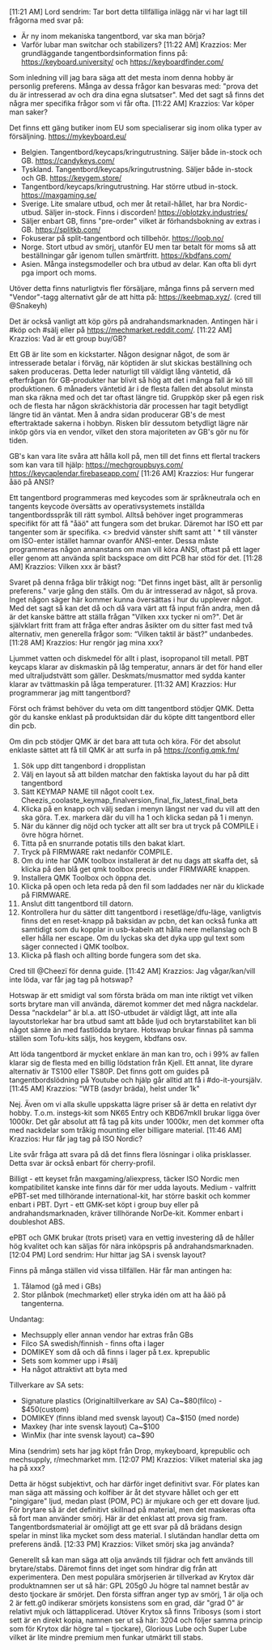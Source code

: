 [11:21 AM] Lord sendrim: Tar bort detta tillfälliga inlägg när vi har lagt till frågorna med svar på: 
- Är ny inom mekaniska tangentbord, var ska man börja? 
- Varför lubar man switchar och stabilizers?
[11:22 AM] Krazzios: Mer grundläggande tangentbordsinformation finns på: https://keyboard.university/ och https://keyboardfinder.com/

Som inledning vill jag bara säga att det mesta inom denna hobby är personlig preferens. Många av dessa frågor kan besvaras med: "prova det du är intresserad av och dra dina egna slutsatser". Med det sagt så finns det några mer specifika frågor som vi får ofta.
[11:22 AM] Krazzios: Var köper man saker?

Det finns ett gäng butiker inom EU som specialiserar sig inom olika typer av försäljning.
https://mykeyboard.eu/
 - Belgien. Tangentbord/keycaps/kringutrustning. Säljer både in-stock och GB.
https://candykeys.com/
 - Tyskland. Tangentbord/keycaps/kringutrustning. Säljer både in-stock och GB.
https://keygem.store/
 - Tangentbord/keycaps/kringutrustning. Har större utbud in-stock.
https://maxgaming.se/
 - Sverige. Lite smalare utbud, och mer åt retail-hållet, har bra Nordic-utbud. Säljer in-stock. Finns i discorden!
https://oblotzky.industries/
 - Säljer enbart GB, finns "pre-order" vilket är förhandsbokning av extras i GB.
https://splitkb.com/
 - Fokuserar på split-tangentbord och tillbehör.
https://loob.no/
 - Norge. Stort utbud av smörj, utanför EU men tar betalt för moms så att beställningar går igenom tullen smärtfritt.
https://kbdfans.com/
 - Asien. Många instegsmodeller och bra utbud av delar. Kan ofta bli dyrt pga import och moms.

Utöver detta finns naturligtvis fler försäljare, många finns på servern med "Vendor"-tagg alternativt går de att hitta på: https://keebmap.xyz/. (cred till @Snakeyh)

Det är också vanligt att köp görs på andrahandsmarknaden. Antingen här i #köp och #sälj eller på https://mechmarket.reddit.com/.
[11:22 AM] Krazzios: Vad är ett group buy/GB?

Ett GB är lite som en kickstarter. Någon designar något, de som är intresserade betalar i förväg, när köptiden är slut skickas beställning och saken produceras.
Detta leder naturligt till väldigt lång väntetid, då efterfrågan för GB-produkter har blivit så hög att det i många fall är kö till produktionen. 6 månaders väntetid är i de flesta fallen det absolut minsta man ska räkna med och det tar oftast längre tid.
Gruppköp sker på egen risk och de flesta har någon skräckhistoria där processen har tagit betydligt längre tid än väntat. Men å andra sidan producerar GB's de mest eftertraktade sakerna i hobbyn. Risken blir dessutom betydligt lägre när inköp görs via en vendor, vilket den stora majoriteten av GB's gör nu för tiden.

GB's kan vara lite svåra att hålla koll på, men till det finns ett flertal trackers som kan vara till hjälp:
https://mechgroupbuys.com/
https://keycaplendar.firebaseapp.com/
[11:26 AM] Krazzios: Hur fungerar åäö på ANSI?

Ett tangentbord programmeras med keycodes som är språkneutrala och en tangents keycode översätts av operativsystemets inställda tangentbordsspråk till rätt symbol. Alltså behöver inget programmeras specifikt för att få "åäö" att fungera som det brukar.
Däremot har ISO ett par tangenter som är specifika. <> bredvid vänster shift samt att ' * till vänster om ISO-enter istället hamnar ovanför ANSI-enter. Dessa måste programmeras någon annanstans om man vill köra ANSI, oftast på ett lager eller genom att använda split backspace om ditt PCB har stöd för det.
[11:28 AM] Krazzios: Vilken xxx är bäst?

Svaret på denna fråga blir tråkigt nog: "Det finns inget bäst, allt är personlig preferens." varje gång den ställs. Om du är intresserad av något, så prova. Inget någon säger här kommer kunna översättas i hur du upplever något.
Med det sagt så kan det då och då vara värt att få input från andra, men då är det kanske bättre att ställa frågan "Vilken xxx tycker ni om?". Det är självklart fritt fram att fråga efter andras åsikter om du sitter fast med två alternativ, men generella frågor som: “Vilken taktil är bäst?” undanbedes.
[11:28 AM] Krazzios: Hur rengör jag mina xxx?

Ljummet vatten och diskmedel för allt i plast, isopropanol till metall.
PBT keycaps klarar av diskmaskin på låg temperatur, annars är det för hand eller med ultraljudstvätt som gäller.
Deskmats/musmattor med sydda kanter klarar av tvättmaskin på låga temperaturer.
[11:32 AM] Krazzios: Hur programmerar jag mitt tangentbord?

Först och främst behöver du veta om ditt tangentbord stödjer QMK. Detta gör du kanske enklast på produktsidan där du köpte ditt tangentbord eller din pcb. 

Om din pcb stödjer QMK är det bara att tuta och köra. För det absolut enklaste sättet att få till QMK är att surfa in på https://config.qmk.fm/

1. Sök upp ditt tangenbord i dropplistan
2. Välj en layout så att bilden matchar den faktiska layout du har på ditt tangentbord
3. Sätt KEYMAP NAME till något coolt t.ex. Cheezis_coolaste_keymap_finalversion_final_fix_latest_final_beta
4. Klicka på en knapp och välj sedan i menyn längst ner vad du vill att den ska göra. T.ex. markera där du vill ha 1 och klicka sedan på 1 i menyn.
5. När du känner dig nöjd och tycker att allt ser bra ut tryck på COMPILE i övre högra hörnet.
6. Titta på en snurrande potatis tills den bakat klart.
7. Tryck på FIRMWARE rakt nedanför COMPILE.
8. Om du inte har QMK toolbox installerat är det nu dags att skaffa det, så klicka på den blå get qmk toolbox precis under FIRMWARE knappen.
9. Installera QMK Toolbox och öppna det.
10. Klicka på open och leta reda på den fil som laddades ner när du klickade på FIRMWARE.
11. Anslut ditt tangentbord till datorn.
12. Kontrollera hur du sätter ditt tangentbord i resetläge/dfu-läge, vanligtvis finns det en reset-knapp på baksidan av pcbn, det kan också funka att samtidigt som du kopplar in usb-kabeln att hålla nere mellanslag och B eller hålla ner escape. Om du lyckas ska det dyka upp gul text som säger connected i QMK toolbox.
13. Klicka på flash och allting borde fungera som det ska.

Cred till @Cheezï för denna guide.
[11:42 AM] Krazzios: Jag vågar/kan/vill inte löda, var får jag tag på hotswap?

Hotswap är ett smidigt val som första bräda om man inte riktigt vet vilken sorts brytare man vill använda, däremot kommer det med några nackdelar.
Dessa “nackdelar” är bl.a. att ISO-utbudet är väldigt lågt, att inte alla layoutstorlekar har bra utbud samt att både ljud och brytarstabilitet kan bli något sämre än med fastlödda brytare.
Hotswap brukar finnas på samma ställen som Tofu-kits säljs, hos keygem, kbdfans osv.
 
Att löda tangentbord är mycket enklare än man kan tro, och i 99% av fallen klarar sig de flesta med en billig lödstation från Kjell. Ett annat, lite dyrare alternativ är TS100 eller TS80P. Det finns gott om guides på tangentbordslödning på Youtube och hjälp går alltid att få i #do-it-yoursjälv.
[11:45 AM] Krazzios: "WTB (asdyr bräda), helst under 1k"

Nej. Även om vi alla skulle uppskatta lägre priser så är detta en relativt dyr hobby. T.o.m. instegs-kit som NK65 Entry och KBD67mkII brukar ligga över 1000kr. Det går absolut att få tag på kits under 1000kr, men det kommer ofta med nackdelar som tråkig mounting eller billigare material.
[11:46 AM] Krazzios: Hur får jag tag på ISO Nordic?

Lite svår fråga att svara på då det finns flera lösningar i olika prisklasser. Detta svar är också enbart för cherry-profil.

Billigt - ett keyset från maxgaming/aliexpress, täcker ISO Nordic men kompatibilitet kanske inte finns där för mer udda layouts.
Medium - valfritt ePBT-set med tillhörande international-kit, har större baskit och kommer enbart i PBT.
Dyrt - ett GMK-set köpt i group buy eller på andrahandsmarknaden, kräver tillhörande NorDe-kit. Kommer enbart i doubleshot ABS.

ePBT och GMK brukar (trots priset) vara en vettig investering då de håller hög kvalitet och kan säljas för nära inköpspris på andrahandsmarknaden.
[12:04 PM] Lord sendrim: Hur hittar jag SA i svensk layout?  

Finns på många ställen vid vissa tillfällen.
Här får man antingen ha: 
1. Tålamod (gå med i GBs)
2. Stor plånbok (mechmarket) eller stryka idén om att ha åäö på tangenterna.

Undantag: 
- Mechsupply eller annan vendor har extras från GBs 
- Filco SA swedish/finnish - finns ofta i lager 
- DOMIKEY som då och då finns i lager på t.ex. kprepublic 
- Sets som kommer upp i #sälj 
- Ha något attraktivt att byta med 

Tillverkare av SA sets: 
- Signature plastics (Originaltillverkare av SA) Ca~$80(filco) - $450(custom)
- DOMIKEY (finns ibland med svensk layout) Ca~$150 (med norde) 
- Maxkey (har inte svensk layout) Ca~$100
- WinMix (har inte svensk layout) ca~$90

Mina (sendrim) sets har jag köpt från Drop, mykeyboard, kprepublic och mechsupply, r/mechmarket mm.
[12:07 PM] Krazzios: Vilket material ska jag ha på xxx?

Detta är högst subjektivt, och har därför inget definitivt svar.
För plates kan man säga att mässing och kolfiber är åt det styvare hållet och ger ett "pingigare" ljud, medan plast (POM, PC) är mjukare och ger ett dovare ljud.
För brytare så är det definitivt skillnad på material, men det maskeras ofta så fort man använder smörj. Här är det enklast att prova sig fram.
Tangentbordsmaterial är omöjligt att ge ett svar på då brädans design spelar in minst lika mycket som dess material. I slutändan handlar detta om preferens ändå.
[12:33 PM] Krazzios: Vilket smörj ska jag använda?

Generellt så kan man säga att olja används till fjädrar och fett används till brytare/stabs. Däremot finns det inget som hindrar dig från att experimentera.
Den mest populära smörjserien är tillverkad av Krytox där produktnamnen ser ut så här:
GPL 205g0
Ju högre tal namnet består av desto tjockare är smörjet. Den första siffran anger typ av smörj, 1 är olja och 2 är fett.g0 indikerar smörjets konsistens som en grad, där "grad 0" är relativt mjuk och lättapplicerad.
Utöver Krytox så finns Tribosys (som i stort sett är en direkt kopia, namnen ser ut så här: 3204 och följer samma princip som för Krytox där högre tal = tjockare), Glorious Lube och Super Lube vilket är lite mindre premium men funkar utmärkt till stabs.
﻿